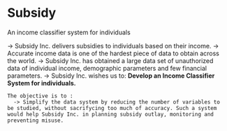 # Subsidy
An income classifier system for individuals
  
  -> Subsidy  Inc. delivers subsidies to individuals based on their income.
  -> Accurate income data is one of the hardest piece of data to obtain across the world.
  -> Subsidy Inc. has obtained a large data set of unauthorized data of individual income, demographic parameters and few financial parameters.
  -> Subsidy Inc. wishes us to:
      **Develop an Income Classifier System for individuals.**
    
    The objective is to :
      -> Simplify the data system by reducing the number of variables to be studied, without sacrifycing too much of accuracy. Such a system would help Subsidy Inc. in planning subsidy outlay, monitoring and preventing misuse.
